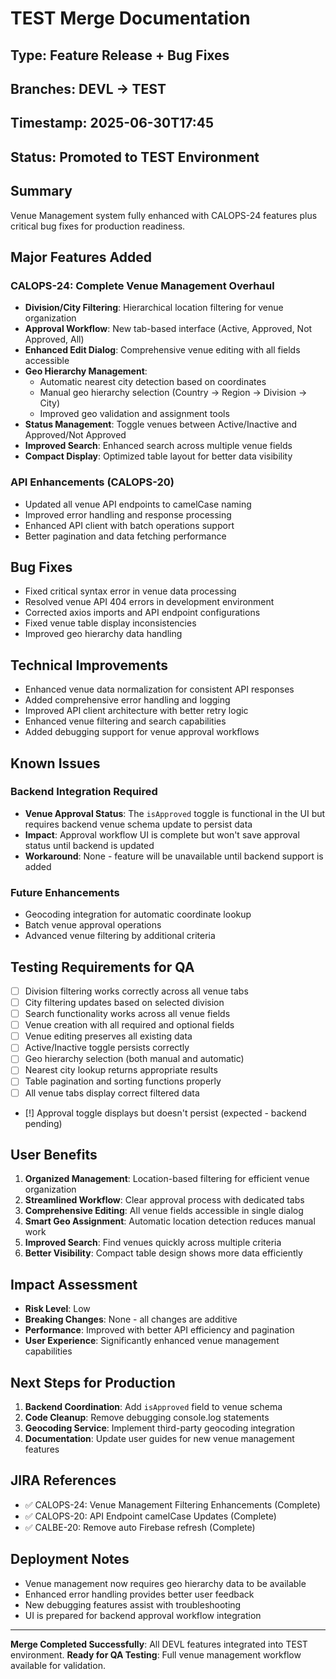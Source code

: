 # TEST Merge Documentation

## Type: Feature Release + Bug Fixes
## Branches: DEVL → TEST  
## Timestamp: 2025-06-30T17:45
## Status: Promoted to TEST Environment

## Summary
Venue Management system fully enhanced with CALOPS-24 features plus critical bug fixes for production readiness.

## Major Features Added

### CALOPS-24: Complete Venue Management Overhaul
- **Division/City Filtering**: Hierarchical location filtering for venue organization
- **Approval Workflow**: New tab-based interface (Active, Approved, Not Approved, All)
- **Enhanced Edit Dialog**: Comprehensive venue editing with all fields accessible
- **Geo Hierarchy Management**:
  - Automatic nearest city detection based on coordinates
  - Manual geo hierarchy selection (Country → Region → Division → City)
  - Improved geo validation and assignment tools
- **Status Management**: Toggle venues between Active/Inactive and Approved/Not Approved
- **Improved Search**: Enhanced search across multiple venue fields
- **Compact Display**: Optimized table layout for better data visibility

### API Enhancements (CALOPS-20)
- Updated all venue API endpoints to camelCase naming
- Improved error handling and response processing
- Enhanced API client with batch operations support
- Better pagination and data fetching performance

## Bug Fixes
- Fixed critical syntax error in venue data processing
- Resolved venue API 404 errors in development environment
- Corrected axios imports and API endpoint configurations
- Fixed venue table display inconsistencies
- Improved geo hierarchy data handling

## Technical Improvements
- Enhanced venue data normalization for consistent API responses
- Added comprehensive error handling and logging
- Improved API client architecture with better retry logic
- Enhanced venue filtering and search capabilities
- Added debugging support for venue approval workflows

## Known Issues
### Backend Integration Required
- **Venue Approval Status**: The `isApproved` toggle is functional in the UI but requires backend venue schema update to persist data
- **Impact**: Approval workflow UI is complete but won't save approval status until backend is updated
- **Workaround**: None - feature will be unavailable until backend support is added

### Future Enhancements
- Geocoding integration for automatic coordinate lookup
- Batch venue approval operations
- Advanced venue filtering by additional criteria

## Testing Requirements for QA
- [ ] Division filtering works correctly across all venue tabs
- [ ] City filtering updates based on selected division
- [ ] Search functionality works across all venue fields
- [ ] Venue creation with all required and optional fields
- [ ] Venue editing preserves all existing data
- [ ] Active/Inactive toggle persists correctly
- [ ] Geo hierarchy selection (both manual and automatic)
- [ ] Nearest city lookup returns appropriate results
- [ ] Table pagination and sorting functions properly
- [ ] All venue tabs display correct filtered data
- [!] Approval toggle displays but doesn't persist (expected - backend pending)

## User Benefits
1. **Organized Management**: Location-based filtering for efficient venue organization
2. **Streamlined Workflow**: Clear approval process with dedicated tabs
3. **Comprehensive Editing**: All venue fields accessible in single dialog
4. **Smart Geo Assignment**: Automatic location detection reduces manual work
5. **Improved Search**: Find venues quickly across multiple criteria
6. **Better Visibility**: Compact table design shows more data efficiently

## Impact Assessment
- **Risk Level**: Low
- **Breaking Changes**: None - all changes are additive
- **Performance**: Improved with better API efficiency and pagination
- **User Experience**: Significantly enhanced venue management capabilities

## Next Steps for Production
1. **Backend Coordination**: Add `isApproved` field to venue schema
2. **Code Cleanup**: Remove debugging console.log statements
3. **Geocoding Service**: Implement third-party geocoding integration
4. **Documentation**: Update user guides for new venue management features

## JIRA References
- ✅ CALOPS-24: Venue Management Filtering Enhancements (Complete)
- ✅ CALOPS-20: API Endpoint camelCase Updates (Complete)  
- ✅ CALBE-20: Remove auto Firebase refresh (Complete)

## Deployment Notes
- Venue management now requires geo hierarchy data to be available
- Enhanced error handling provides better user feedback
- New debugging features assist with troubleshooting
- UI is prepared for backend approval workflow integration

---
**Merge Completed Successfully**: All DEVL features integrated into TEST environment.
**Ready for QA Testing**: Full venue management workflow available for validation.